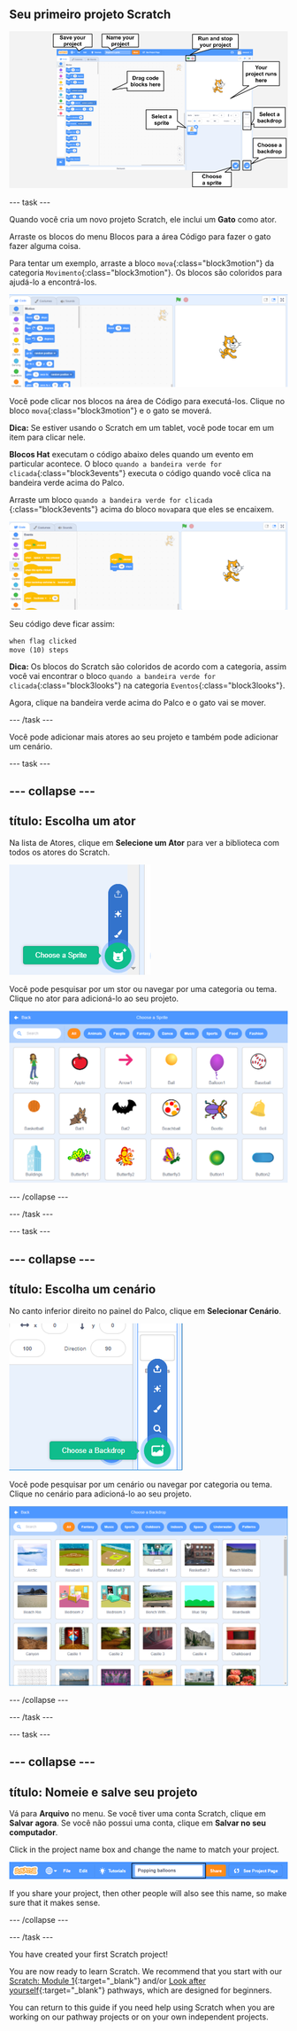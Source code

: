 ## Seu primeiro projeto Scratch

![An annotated screenshot of the Scratch editor, with key features labelled.](images/scratch-features.png)

--- task ---

Quando você cria um novo projeto Scratch, ele inclui um **Gato** como ator.

Arraste os blocos do menu Blocos para a área Código para fazer o gato fazer alguma coisa.

Para tentar um exemplo, arraste a bloco `mova`{:class="block3motion"} da categoria `Movimento`{:class="block3motion"}. Os blocos são coloridos para ajudá-lo a encontrá-los.

![A 'move' block in the Code area.](images/move-block.png)

Você pode clicar nos blocos na área de Código para executá-los. Clique no bloco `mova`{:class="block3motion"} e o gato se moverá.

**Dica:** Se estiver usando o Scratch em um tablet, você pode tocar em um item para clicar nele.

**Blocos Hat** executam o código abaixo deles quando um evento em particular acontece. O bloco `quando a bandeira verde for clicada`{:class="block3events"} executa o código quando você clica na bandeira verde acima do Palco.

Arraste um bloco `quando a bandeira verde for clicada` {:class="block3events"} acima do bloco `mova`para que eles se encaixem.

![The 'move' block in the Code area.](images/green-flag-script.png)

Seu código deve ficar assim:

```blocks3
when flag clicked
move (10) steps
```

**Dica:** Os blocos do Scratch são coloridos de acordo com a categoria, assim você vai encontrar o bloco `quando a bandeira verde for clicada`{:class="block3looks"} na categoria `Eventos`{:class="block3looks"}.

Agora, clique na bandeira verde acima do Palco e o gato vai se mover.

--- /task ---

Você pode adicionar mais atores ao seu projeto e também pode adicionar um cenário.

--- task ---

--- collapse ---
---
título: Escolha um ator
---

Na lista de Atores, clique em **Selecione um Ator** para ver a biblioteca com todos os atores do Scratch.

![The 'Choose a Sprite' icon.](images/sprite-library.png)

Você pode pesquisar por um stor ou navegar por uma categoria ou tema. Clique no ator para adicioná-lo ao seu projeto.

![The Sprite Library.](images/sprite-choose.png)

--- /collapse ---

--- /task ---

--- task ---

--- collapse ---
---
título: Escolha um cenário
---

No canto inferior direito no painel do Palco, clique em **Selecionar Cenário**.

![The 'Choose a Backdrop' icon.](images/stage-choose.png)

Você pode pesquisar por um cenário ou navegar por categoria ou tema. Clique no cenário para adicioná-lo ao seu projeto.

![The Backdrop Library.](images/backdrop.png)

--- /collapse ---

--- /task ---

--- task ---

--- collapse ---
---
título: Nomeie e salve seu projeto
---

Vá para **Arquivo** no menu. Se você tiver uma conta Scratch, clique em **Salvar agora**. Se você não possui uma conta, clique em **Salvar no seu computador**.

Click in the project name box and change the name to match your project.

![The project name box highlighted.](images/change-project-name.png)

If you share your project, then other people will also see this name, so make sure that it makes sense.

--- /collapse ---

--- /task ---

You have created your first Scratch project!

You are now ready to learn Scratch. We recommend that you start with our [Scratch: Module 1](https://projects.raspberrypi.org/en/raspberrypi/scratch-module-1){:target="_blank"} and/or [Look after yourself](https://projects.raspberrypi.org/en/raspberrypi/look-after-yourself){:target="_blank"} pathways, which are designed for beginners.

 You can return to this guide if you need help using Scratch when you are working on our pathway projects or on your own independent projects. 


